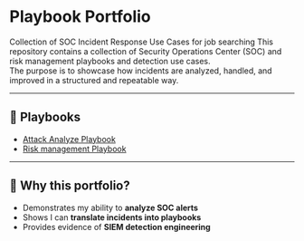 # Playbook Portfolio
Collection of SOC Incident Response Use Cases for job searching
This repository contains a collection of Security Operations Center (SOC)  and risk management playbooks and detection use cases.  
The purpose is to showcase how incidents are analyzed, handled, and improved in a structured and repeatable way.

---

## 🚀 Playbooks
- [Attack Analyze Playbook](playbooks/Attack.md)
- [Risk management Playbook](playbooks/Risk.md)

---

## 🎯 Why this portfolio?
- Demonstrates my ability to **analyze SOC alerts**  
- Shows I can **translate incidents into playbooks**  
- Provides evidence of **SIEM detection engineering**  
